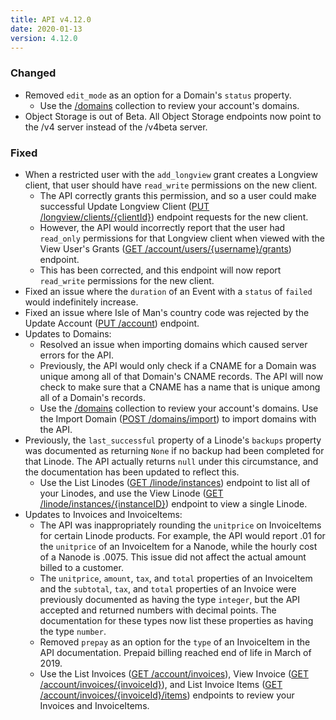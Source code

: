 ```yaml
---
title: API v4.12.0
date: 2020-01-13
version: 4.12.0
---
```

### Changed

- Removed `edit_mode` as an option for a Domain's `status` property.
    - Use the [/domains](/docs/api/domains/#domains-list) collection to review your account's domains.
- Object Storage is out of Beta. All Object Storage endpoints now point to the /v4 server instead of the /v4beta server.

### Fixed

- When a restricted user with the `add_longview` grant creates a Longview client, that user should have `read_write` permissions on the new client.
    - The API correctly grants this permission, and so a user could make successful Update Longview Client ([PUT /longview/clients/{clientId}](/docs/api/longview/#longview-client-update)) endpoint requests for the new client.
    - However, the API would incorrectly report that the user had `read_only` permissions for that Longview client when viewed with the View User's Grants ([GET /account/users/{username}/grants](/docs/api/account/#users-grants-view)) endpoint.
    - This has been corrected, and this endpoint will now report `read_write` permissions for the new client.
- Fixed an issue where the `duration` of an Event with a `status` of `failed` would indefinitely increase.
- Fixed an issue where Isle of Man's country code was rejected by the Update Account ([PUT /account](/docs/api/account/#account-update)) endpoint.
- Updates to Domains:
    - Resolved an issue when importing domains which caused server errors for the API.
    - Previously, the API would only check if a CNAME for a Domain was unique among all of that Domain's CNAME records. The API will now check to make sure that a CNAME has a name that is unique among all of a Domain's records.
    - Use the [/domains](/docs/api/domains/#domains-list) collection to review your account's domains. Use the Import Domain ([POST /domains/import](/docs/api/domains/#domain-import)) to import domains with the API.
- Previously, the `last_successful` property of a Linode's `backups` property was documented as returning `None` if no backup had been completed for that Linode. The API actually returns `null` under this circumstance, and the documentation has been updated to reflect this.
    - Use the List Linodes ([GET /linode/instances](/docs/api/linode-instances/#linodes-list)) endpoint to list all of your Linodes, and use the View Linode ([GET /linode/instances/{instanceID}](/docs/api/linode-instances/#linode-create)) endpoint to view a single Linode.
- Updates to Invoices and InvoiceItems:
    - The API was inappropriately rounding the `unitprice` on InvoiceItems for certain Linode products. For example, the API would report .01 for the `unitprice` of an InvoiceItem for a Nanode, while the hourly cost of a Nanode is .0075. This issue did not affect the actual amount billed to a customer.
    - The `unitprice`, `amount`, `tax`, and `total` properties of an InvoiceItem and the `subtotal`, `tax`, and `total` properties of an Invoice were previously documented as having the type `integer`, but the API accepted and returned numbers with decimal points. The documentation for these types now list these properties as having the type `number`.
    - Removed `prepay` as an option for the `type` of an InvoiceItem in the API documentation. Prepaid billing reached end of life in March of 2019.
    - Use the List Invoices ([GET /account/invoices](/docs/api/account/#invoices-list)), View Invoice ([GET /account/invoices/{invoiceId}](/docs/api/account/#invoice-view)), and List Invoice Items ([GET](/docs/api/account/#invoice-items-list)
      [/account/invoices/{invoiceId}/items](/docs/api/account/#invoice-items-list)) endpoints to review your Invoices and InvoiceItems.
